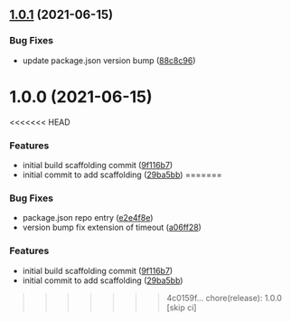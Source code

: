 ## [1.0.1](https://github.com/shipsgold/ships-contracts/compare/1.0.0...1.0.1) (2021-06-15)


### Bug Fixes

* update package.json version bump ([88c8c96](https://github.com/shipsgold/ships-contracts/commit/88c8c9629c35558d8c07a325f5048e631d0ca8c9))

# 1.0.0 (2021-06-15)


<<<<<<< HEAD
### Features

* initial build scaffolding commit ([9f116b7](https://github.com/zcstarr/ships-contracts/commit/9f116b704a06adf3c65721d44a1eb9d8e75e41b5))
* initial commit to add scaffolding ([29ba5bb](https://github.com/zcstarr/ships-contracts/commit/29ba5bb08e352a8210f278077b64623f420aae40))
=======
### Bug Fixes

* package.json repo entry ([e2e4f8e](https://github.com/shipsgold/ships-contracts/commit/e2e4f8e826ffbd876a05f75a21dec2f1b39136ff))
* version bump fix extension of timeout ([a06ff28](https://github.com/shipsgold/ships-contracts/commit/a06ff28bb67d122afd089504e1db278360bdcf01))


### Features

* initial build scaffolding commit ([9f116b7](https://github.com/shipsgold/ships-contracts/commit/9f116b704a06adf3c65721d44a1eb9d8e75e41b5))
* initial commit to add scaffolding ([29ba5bb](https://github.com/shipsgold/ships-contracts/commit/29ba5bb08e352a8210f278077b64623f420aae40))
>>>>>>> 4c0159f... chore(release): 1.0.0 [skip ci]
